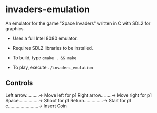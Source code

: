 # invaders-emulation
An emulator for the game "Space Invaders" written in C with SDL2 for graphics.

- Uses a full Intel 8080 emulator.
- Requires SDL2 libraries to be installed.

- To build, type <code>cmake . && make</code>
- To play, execute <code>./invaders_emulation</code>

## Controls
Left arrow..........->   Move left for p1
Right arrow........->   Move right for p1
Space................->   Shoot for p1
Return...............->   Start for p1
c........................->   Insert Coin
